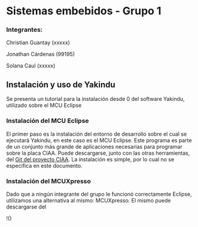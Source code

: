 # Sistemas embebidos - Grupo 1

### Integrantes:

Christian Guantay (xxxxx)

Jonathan Cárdenas (99195)

Solana Caul (xxxxx)

## Instalación y uso de Yakindu

Se presenta un tutorial para la instalación desde 0 del software Yakindu, utilizado sobre el MCU Eclipse

### Instalación del MCU Eclipse

El primer paso es la instalación del entorno de desarrollo sobre el cual se ejecutará Yakindu, en este caso es el MCU Eclipse. Este programa es parte de un conjunto más grande de aplicaciones necesarias para programar sobre la placa CIAA. Puede descargarse, junto con las otras herramientas, del [Git del proyecto CIAA](https://github.com/epernia/software/releases/tag/r1.1.0). La instalación es simple, por lo cual no se especifica en este documento.

### Instalación del MCUXpresso

Dado que a ningún integrante del grupo le funcionó correctamente Eclipse, utilizamos una alternativa al mismo: MCUXpresso. El mismo puede descargarse del 

!()


